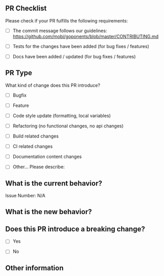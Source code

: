 ## PR Checklist
Please check if your PR fulfills the following requirements:

<!-- Please check all that apply using "x". -->

- [ ] The commit message follows our guidelines: https://github.com/mobi/goponents/blob/master/CONTRIBUTING.md
- [ ] Tests for the changes have been added (for bug fixes / features)
- [ ] Docs have been added / updated (for bug fixes / features)


## PR Type
What kind of change does this PR introduce?

<!-- Please check the one that applies to this PR using "x". -->

- [ ] Bugfix
- [ ] Feature
- [ ] Code style update (formatting, local variables)
- [ ] Refactoring (no functional changes, no api changes)
- [ ] Build related changes
- [ ] CI related changes
- [ ] Documentation content changes
- [ ] Other... Please describe:


## What is the current behavior?
<!-- Please describe the current behavior that you are modifying, or link to a relevant issue. -->

Issue Number: N/A


## What is the new behavior?


## Does this PR introduce a breaking change?

<!-- Please check either yes or no using "x". -->

- [ ] Yes
- [ ] No


<!-- If this PR contains a breaking change, please describe the impact and migration path for existing applications below. -->


## Other information
